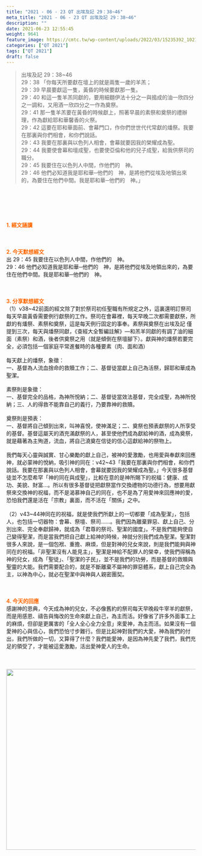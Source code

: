 ```yaml
---
title: "2021 - 06 - 23 QT 出埃及記 29：38~46"
meta_title: "2021 - 06 - 23 QT 出埃及記 29：38~46"
description: ""
date: 2021-06-23 12:55:45
weight: 9641
feature_image: https://cmtc.tw/wp-content/uploads/2022/03/15235392_10211799862337740_180693556567566654_o-1.webp
categories: ["QT 2021"]
tags: ["QT 2021"]
draft: false
---
```


<blockquote>出埃及記 29：38~46<br />
29：38 「你每天所要獻在壇上的就是兩隻一歲的羊羔；<br />
29：39 早晨要獻這一隻，黃昏的時候要獻那一隻。<br />
29：40 和這一隻羊羔同獻的，要用細麵伊法十分之一與搗成的油一欣四分之一調和，又用酒一欣四分之一作為奠祭。<br />
29：41 那一隻羊羔要在黃昏的時候獻上，照著早晨的素祭和奠祭的禮辦理，作為獻給耶和華馨香的火祭。<br />
29：42 這要在耶和華面前、會幕門口，作你們世世代代常獻的燔祭。我要在那裏與你們相會，和你們說話。<br />
29：43 我要在那裏與以色列人相會，會幕就要因我的榮耀成為聖。<br />
29：44 我要使會幕和壇成聖，也要使亞倫和他的兒子成聖，給我供祭司的職分。<br />
29：45 我要住在以色列人中間，作他們的　神。<br />
29：46 他們必知道我是耶和華─他們的　神，是將他們從埃及地領出來的，為要住在他們中間。我是耶和華─他們的　神。」</blockquote><br />
&nbsp;<br />
<br />
&nbsp;<br />
<br />
<span style="color: #ff6600;"><strong>1. </strong><strong>經文誦讀</strong></span><br />
<br />
<span style="color: #ff6600;"><strong> </strong></span><br />
<br />
<span style="color: #ff6600;"><strong>2. 今天默想</strong><strong>經文<br />
</strong></span>出 29：45 我要住在以色列人中間，作他們的　神。<br />
29：46 他們必知道我是耶和華─他們的　神，是將他們從埃及地領出來的，為要住在他們中間。我是耶和華─他們的　神。<br />
<br />
&nbsp;<br />
<br />
<span style="color: #ff6600;"><strong>3. 分享默想經文<br />
</strong></span>（1）v38~42前面的經文除了對於祭司初任聖職有所規定之外，這裏還明訂祭司每天早晨黃昏需要例行獻祭的工作。祭司在會幕裡，每天早晚二次都需要獻祭，所獻的有燔祭、素祭和奠祭，這是每天例行固定的事奉。素祭與奠祭在出埃及記 僅提到三次，每天與燔祭同獻，《查經大全暫編註解》—和羔羊同獻的有調了油的細面（素祭）和酒，後者供奠祭之用（就是傾倒在祭壇腳下）。獻與神的燔祭若要完全，必須包括一個家庭平常進餐時的各種要素（肉、面和酒）<br />
<br />
每天獻上的燔祭，象徵：<br />
一、基督為人流血捨命的救贖工作；二、基督徒當獻上自己為活祭，歸耶和華成為聖潔。<br />
<br />
素祭則是象徵：<br />
一、基督完全的品格，為神所悅納；二、基督徒當效法基督，完全成聖，為神所悅納；三、人的得救不能靠自己的義行，乃要靠神的救贖。<br />
<br />
奠祭則是預表：<br />
一、基督將自己傾到出來，叫神喜悅，使神滿足；二、奠祭也預表獻祭的人所享受的基督。基督這屬天的酒充滿獻祭的人，甚至使他們成為獻給神的酒，成為奠祭，就是藉著為主殉道，流血，將自己澆奠在信徒的信心這獻給神的祭物上。<br />
<br />
我們每天心靈與誠實、甘心樂勵的獻上自己，被神的愛激勵，也用愛與奉獻來回應神，就必蒙神的悅納，吸引神的同在：v42~43「我要在那裏與你們相會，和你們說話。我要在那裏與以色列人相會，會幕就要因我的榮耀成為聖。」今天很多基督徒並不怎麼希罕「神的同在與成聖」，比較在意的是神所賜下的祝福：健康、成功、美貌、財富…。所以有很多基督徒把獻祭當作交換禮物的功德行為，想要用獻祭來交換神的祝福，而不是渴慕神自己的同在，也不是為了用愛神來回應神的愛，恐怕我們還是活在「宗教」裏面，而不活在「關係」之中。<br />
<br />
（2）v43~44神同在的祝福，就是使我們所獻上的一切都要「成為聖潔」，包括人，也包括一切器物：會幕、祭壇、祭司……。我們因為離棄罪惡、獻上自己、分別出來、完全奉獻歸神，就成為「君尊的祭司、聖潔的國度」。不是我們能夠使自己變得聖潔，而是當我們把自己獻上給神的時候，神就分別我們成為聖潔。聖潔對很多人來說，是一個包袱、重擔、麻煩，但是對神的兒女來說，則是我們能夠與神同在的祝福。「非聖潔沒有人能見主」，聖潔是神給不配罪人的榮幸，使我們得稱為神的兒女，成為「聖徒」、「聖潔的子民」，並不是我們的功勞，而是基督的救贖與聖靈的大能。我們需要配合的，就是不斷離棄不屬神的罪惡體系，獻上自己完全為主，以神為中心，就必在聖潔中與神與人親密團契。<br />
<br />
&nbsp;<br />
<br />
<span style="color: #ff6600;"><strong>4. 今天的回應<br />
</strong></span>感謝神的恩典，今天成為神的兒女，不必像舊約的祭司每天早晚殺牛宰羊的獻祭，而是用感恩、禱告與悔改的生命來獻上自己，為主而活。好像省了許多外面事工上的麻煩，但卻是更厲害的「全人全心全力全意」來愛神，為主而活。如果沒有一個愛神的心與信心，我們恐怕寸步難行。但是比起神對我們的大愛，神為我們的付出，我們所做的一切，又算得了什麼？我們能愛神，是因為神先愛了我們，我們充足的領受了，才能被這愛激勵，活出愛神愛人的生命。<br />
<br />
&nbsp;<br />
<br />
<img class="size-full wp-image-9762 aligncenter" src="https://cmtc.tw/wp-content/uploads/2021/06/202106231.jpg" alt="" width="640" height="480" />
        